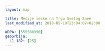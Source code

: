 ```yaml
---
layout: map

title: Mečije leske na Trgu Svetog Save
last_modified_at: 2018-05-19T23:04:07+02:00

WDPA: [555588990]
geoSrbija:
  L1_182: [25]
---
```

